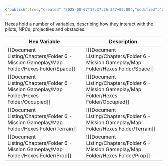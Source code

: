 ```yaml
---
{"publish":true,"created":"2025-08-07T17:37:26.347+02:00","modified":"2025-08-07T18:41:47.064+02:00","cssclasses":""}
---
```


Hexes hold a number of variables, describing how they interact with the pilots, NPCs, projectiles and obstacles.


| Hex Variable | Description   |
| ------------ | ------------- |
| [[Document Listing/Chapters/Folder 6 - Mission Gameplay/Map Folder/Hexes Folder/Space]]    | ![[Document Listing/Chapters/Folder 6 - Mission Gameplay/Map Folder/Hexes Folder/Space]]    |
| [[Document Listing/Chapters/Folder 6 - Mission Gameplay/Map Folder/Hexes Folder/Occupied]] | ![[Document Listing/Chapters/Folder 6 - Mission Gameplay/Map Folder/Hexes Folder/Occupied]] |
| [[Document Listing/Chapters/Folder 6 - Mission Gameplay/Map Folder/Hexes Folder/Terrain]]  | ![[Document Listing/Chapters/Folder 6 - Mission Gameplay/Map Folder/Hexes Folder/Terrain]]  |
| [[Document Listing/Chapters/Folder 6 - Mission Gameplay/Map Folder/Hexes Folder/Prop]]     | ![[Document Listing/Chapters/Folder 6 - Mission Gameplay/Map Folder/Hexes Folder/Prop]]     |
